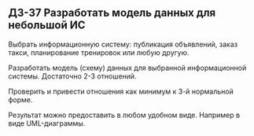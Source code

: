 ## ДЗ-37 Разработать модель данных для небольшой ИС


Выбрать информационную систему: публикация объявлений, заказ такси, планирование тренировок или любую другую.

Разработать модель (схему) данных для выбранной информационной системы. Достаточно 2-3 отношений.

Проверить и привести отношения как минимум к 3-й нормальной форме.

Результат можно предоставить в любом удобном виде. Например в виде UML-диаграммы.
